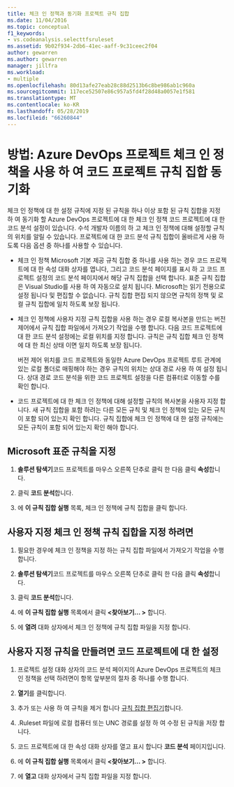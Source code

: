 ```yaml
---
title: 체크 인 정책과 동기화 프로젝트 규칙 집합
ms.date: 11/04/2016
ms.topic: conceptual
f1_keywords:
- vs.codeanalysis.selecttfsruleset
ms.assetid: 9b02f934-2db6-41ec-aaff-9c31ceec2f04
author: gewarren
ms.author: gewarren
manager: jillfra
ms.workload:
- multiple
ms.openlocfilehash: 80d13afe27eab28c88d2513b6c8be986ab1c960a
ms.sourcegitcommit: 117ece52507e86c957a5fd4f28d48a0057e1f581
ms.translationtype: MT
ms.contentlocale: ko-KR
ms.lasthandoff: 05/28/2019
ms.locfileid: "66260844"
---
```

# <a name="how-to-synchronize-code-project-rule-sets-with-an-azure-devops-project-check-in-policy"></a>방법: Azure DevOps 프로젝트 체크 인 정책을 사용 하 여 코드 프로젝트 규칙 집합 동기화

체크 인 정책에 대 한 설정 규칙에 지정 된 규칙을 하나 이상 포함 된 규칙 집합을 지정 하 여 동기화 할 Azure DevOps 프로젝트에 대 한 체크 인 정책 코드 프로젝트에 대 한 코드 분석 설정이 있습니다. 수석 개발자 이름의 하 고 체크 인 정책에 대해 설정할 규칙의 위치를 알릴 수 있습니다. 프로젝트에 대 한 코드 분석 규칙 집합이 올바르게 사용 하도록 다음 옵션 중 하나를 사용할 수 있습니다.

- 체크 인 정책 Microsoft 기본 제공 규칙 집합 중 하나를 사용 하는 경우 코드 프로젝트에 대 한 속성 대화 상자를 엽니다, 그리고 코드 분석 페이지를 표시 하 고 코드 프로젝트 설정의 코드 분석 페이지에서 해당 규칙 집합을 선택 합니다. 표준 규칙 집합은 Visual Studio를 사용 하 여 자동으로 설치 됩니다. Microsoft는 읽기 전용으로 설정 됩니다 및 편집할 수 없습니다. 규칙 집합 편집 되지 않으면 규칙의 정책 및 로컬 규칙 집합에 일치 하도록 보장 됩니다.

- 체크 인 정책에 사용자 지정 규칙 집합을 사용 하는 경우 로컬 복사본을 만드는 버전 제어에서 규칙 집합 파일에서 가져오기 작업을 수행 합니다. 다음 코드 프로젝트에 대 한 코드 분석 설정에는 로컬 위치를 지정 합니다. 규칙은 규칙 집합 체크 인 정책에 대 한 최신 상태 이면 일치 하도록 보장 됩니다.

     버전 제어 위치를 코드 프로젝트와 동일한 Azure DevOps 프로젝트 루트 관계에 있는 로컬 폴더로 매핑해야 하는 경우 규칙의 위치는 상대 경로 사용 하 여 설정 됩니다. 상대 경로 코드 분석을 위한 코드 프로젝트 설정을 다른 컴퓨터로 이동할 수를 확인 합니다.

- 코드 프로젝트에 대 한 체크 인 정책에 대해 설정할 규칙의 복사본을 사용자 지정 합니다. 새 규칙 집합을 포함 하려는 다른 모든 규칙 및 체크 인 정책에 있는 모든 규칙이 포함 되어 있는지 확인 합니다. 규칙 집합에 체크 인 정책에 대 한 설정 규칙에는 모든 규칙이 포함 되어 있는지 확인 해야 합니다.

## <a name="to-specify-a-microsoft-standard-rule-set"></a>Microsoft 표준 규칙을 지정

1. **솔루션 탐색기**코드 프로젝트를 마우스 오른쪽 단추로 클릭 한 다음 클릭 **속성**합니다.

2. 클릭 **코드 분석**합니다.

3. 에 **이 규칙 집합 실행** 목록, 체크 인 정책에 규칙 집합을 클릭 합니다.

## <a name="to-specify-a-custom-check-in-policy-rule-set"></a>사용자 지정 체크 인 정책 규칙 집합을 지정 하려면

1. 필요한 경우에 체크 인 정책을 지정 하는 규칙 집합 파일에서 가져오기 작업을 수행 합니다.

2. **솔루션 탐색기**코드 프로젝트를 마우스 오른쪽 단추로 클릭 한 다음 클릭 **속성**합니다.

3. 클릭 **코드 분석**합니다.

4. 에 **이 규칙 집합 실행** 목록에서 클릭  **\<찾아보기... >** 합니다.

5. 에 **열려** 대화 상자에서 체크 인 정책에 규칙 집합 파일을 지정 합니다.

## <a name="to-create-a-custom-rule-set-for-a-code-project"></a>사용자 지정 규칙을 만들려면 코드 프로젝트에 대 한 설정

1. 프로젝트 설정 대화 상자의 코드 분석 페이지의 Azure DevOps 프로젝트의 체크 인 정책을 선택 하려면이 항목 앞부분의 절차 중 하나를 수행 합니다.

2. **열기**를 클릭합니다.

3. 추가 또는 사용 하 여 규칙을 제거 합니다 [규칙 집합 편집기](../code-quality/working-in-the-code-analysis-rule-set-editor.md)합니다.

4. .Ruleset 파일에 로컬 컴퓨터 또는 UNC 경로를 설정 하 여 수정 된 규칙을 저장 합니다.

5. 코드 프로젝트에 대 한 속성 대화 상자를 열고 표시 합니다 **코드 분석** 페이지입니다.

6. 에 **이 규칙 집합 실행** 목록에서 클릭  **\<찾아보기... >** 합니다.

7. 에 **열고** 대화 상자에서 규칙 집합 파일을 지정 합니다.
